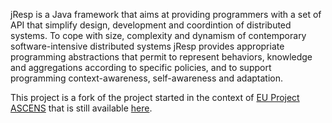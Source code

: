 jResp is a Java framework that aims at providing programmers with a set of API that simplify design, development and coordintion of distributed systems. To cope with size, complexity and dynamism of contemporary software-intensive distributed systems jResp provides appropriate programming abstractions that permit to represent behaviors, knowledge and aggregations according to specific policies, and to support programming context-awareness, self-awareness and adaptation. 

This project is a fork of the project started in the context of [EU Project ASCENS](http://www.ascens-ist.eu) that is still available [here](http://jresp.sourceforge.net).


